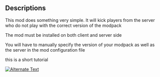 ## Descriptions
This mod does something very simple.
It will kick players from the server who do not play with the correct version of the modpack
  
The mod must be installed on both client and server side

You will have to manually specify the version of your modpack as well as the server in the mod configuration file

this is a short tutorial

[![Alternate Text]({https://i9.ytimg.com/vi/uI6pMWkJtpg/mq2.jpg?sqp=CLD_sI4G&rs=AOn4CLDoRcG9-w58DAlBxaa2p3ryspjM6g})]({https://youtu.be/uI6pMWkJtpg} "Link Title")

